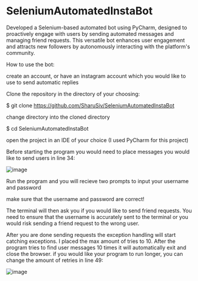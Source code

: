 # SeleniumAutomatedInstaBot
Developed a Selenium-based automated bot using PyCharm, designed to proactively engage with users by sending automated messages and managing friend requests. This versatile bot enhances user engagement and attracts new followers by autonomously interacting with the platform's community.

How to use the bot:

create an account, or have an instagram account which you would like to use to send automatic replies

Clone the repository in the directory of your choosing:

$ git clone https://github.com/SharuSiv/SeleniumAutomatedInstaBot

change directory into the cloned directory

$ cd SeleniumAutomatedInstaBot

open the project in an IDE of your choice (I used PyCharm for this project)

Before starting the program you would need to place messages you would like to send users in line 34:


![image](https://github.com/SharuSiv/SeleniumAutomatedInstaBot/assets/122399531/a21bb4e6-004a-4996-8e07-884069f32220)


Run the program and you will recieve two prompts to input your username and password

make sure that the username and password are correct!

The terminal will then ask you if you would like to send friend requests. You need to ensure that the username is accurately sent to the terminal or you would risk sending a friend request to the wrong user.

After you are done sending requests the exception handling will start catching exceptions. I placed the max amount of tries to 10. After the program tries to find user messages 10 times it will automatically exit and close the browser. if you would like your program to run longer, you can change the amount of retries in line 49: 


![image](https://github.com/SharuSiv/SeleniumAutomatedInstaBot/assets/122399531/412af916-98ab-4223-a83f-e2a351b18355)
